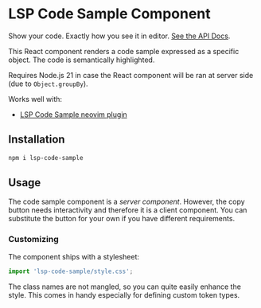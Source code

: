 # LSP Code Sample Component

Show your code. Exactly how you see it in editor.
[See the API Docs](https://sekky61.github.io/lsp-code-sample).

This React component renders a code sample expressed as a specific
object. The code is semantically highlighted.

Requires Node.js 21 in case the React component will be ran at server side (due to `Object.groupBy`).

Works well with:
- [LSP Code Sample neovim plugin](https://github.com/Sekky61/lsp-sample-extractor.nvim)

## Installation

```bash
npm i lsp-code-sample
```

## Usage

The code sample component is a *server component*.
However, the copy button needs interactivity and therefore it is
a client component. You can substitute the button for your own if
you have different requirements.

### Customizing

The component ships with a stylesheet:

```js
import 'lsp-code-sample/style.css';
```

The class names are not mangled, so you can quite easily enhance the style.
This comes in handy especially for defining custom token types.

